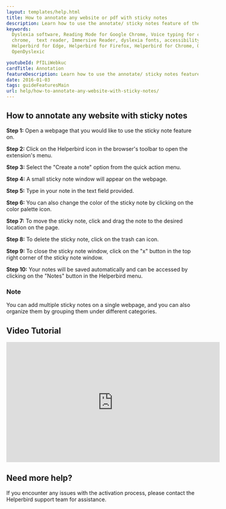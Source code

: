 ```yaml
---
layout: templates/help.html
title: How to annotate any website or pdf with sticky notes
description: Learn how to use the annotate/ sticky notes feature of the Helperbird browser extension.
keywords:
  Dyslexia software, Reading Mode for Google Chrome, Voice typing for chrome, Text to speech for
  chrome,  text reader, Immersive Reader, dyslexia fonts, accessibility software, dyslexia software,
  Helperbird for Edge, Helperbird for Firefox, Helperbird for Chrome, Opendyslexic for Chrome,
  OpenDyslexic

youtubeId: PfILiWebkuc
cardTitle: Annotation
featureDescription: Learn how to use the annotate/ sticky notes feature of the Helperbird browser extension.
date: 2016-01-03
tags: guideFeaturesMain
url: help/how-to-annotate-any-website-with-sticky-notes/
---
```



## How to annotate any website with sticky notes

**Step 1:** Open a webpage that you would like to use the sticky note feature on.

**Step 2:** Click on the Helperbird icon in the browser's toolbar to open the extension's menu.

**Step 3:** Select the "Create a note" option from the quick action menu.

**Step 4:** A small sticky note window will appear on the webpage.

**Step 5:** Type in your note in the text field provided.

**Step 6:** You can also change the color of the sticky note by clicking on the color palette icon.

**Step 7:** To move the sticky note, click and drag the note to the desired location on the page.

**Step 8:** To delete the sticky note, click on the trash can icon.

**Step 9:** To close the sticky note window, click on the "x" button in the top right corner of the sticky note window.

**Step 10:** Your notes will be saved automatically and can be accessed by clicking on the "Notes" button in the Helperbird menu.


### Note
You can add multiple sticky notes on a single webpage, and you can also organize them by grouping them under different categories.





## Video Tutorial
<div class="aspect-w-16 aspect-h-9">

<iframe width="560" height="315"  src="https://www.youtube-nocookie.com/embed/jX3vbq5GD5k" title="YouTube video player" frameborder="0" allow="accelerometer; autoplay; clipboard-write; encrypted-media; gyroscope; picture-in-picture" allowfullscreen></iframe>
</div>


## Need more help?

If you encounter any issues with the activation process, please contact the Helperbird support team for assistance.

